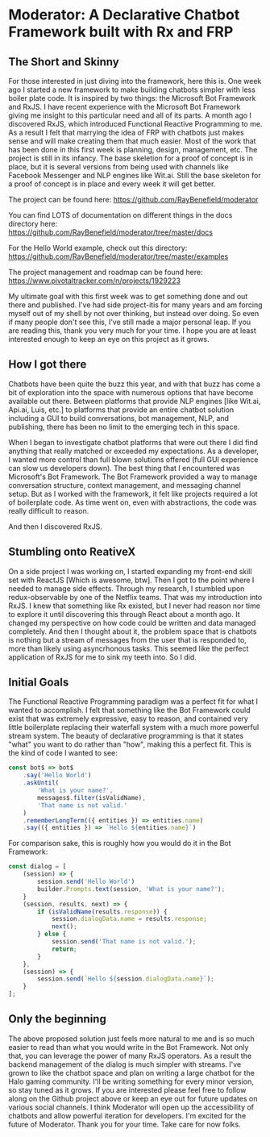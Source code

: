# Moderator: A Declarative Chatbot Framework built with Rx and FRP


## The Short and Skinny

For those interested in just diving into the framework, here this is. One week ago I started a new framework to make building chatbots simpler with less boiler plate code. It is inspired by two things: the Microsoft Bot Framework and RxJS. I have recent experience with the Microsoft Bot Framework giving me insight to this particular need and all of its parts. A month ago I  discovered RxJS, which introduced Functional Reactive Programming to me. As a result I felt that marrying the idea of FRP with chatbots just makes sense and will make creating them that much easier. Most of the work that has been done in this first week is planning, design, management, etc. The project is still in its infancy. The base skeletion for a proof of concept is in place, but it is several versions from being used with channels like Facebook Messenger and NLP engines like Wit.ai. Still the base skeleton for a proof of concept is in place and every week it will get better.

The project can be found here: https://github.com/RayBenefield/moderator

You can find LOTS of documentation on different things in the docs directory here: https://github.com/RayBenefield/moderator/tree/master/docs

For the Hello World example, check out this directory: https://github.com/RayBenefield/moderator/tree/master/examples

The project management and roadmap can be found here: https://www.pivotaltracker.com/n/projects/1929223


My ultimate goal with this first week was to get something done and out there and published. I've had side project-itis for many years and am forcing myself out of my shell by not over thinking, but instead over doing. So even if many people don't see this, I've still made a major personal leap. If you are reading this, thank you very much for your time. I hope you are at least interested enough to keep an eye on this project as it grows.


## How I got there

Chatbots have been quite the buzz this year, and with that buzz has come a bit of exploration into the space with numerous options that have become available out there. Between platforms that provide NLP engines [like Wit.ai, Api.ai, Luis, etc.] to platforms that provide an entire chatbot solution including a GUI to build conversations, bot management, NLP, and publishing, there has been no limit to the emerging tech in this space.

When I began to investigate chatbot platforms that were out there I did find anything that really matched or exceeded my expectations. As a developer, I wanted more control than full blown solutions offered (full GUI experience can slow us developers down). The best thing that I encountered was Microsoft's Bot Framework. The Bot Framework provided a way to manage conversation structure, context management, and messaging channel setup. But as I worked with the framework, it felt like projects required a lot of boilerplate code. As time went on, even with abstractions, the code was really difficult to reason.

And then I discovered RxJS.


## Stumbling onto ReativeX

On a side project I was working on, I started expanding my front-end skill set with ReactJS [Which is awesome, btw]. Then I got to the point where I needed to manage side effects. Through my research, I stumbled upon redux-observable by one of the Netflix teams. That was my introduction into RxJS. I knew that something like Rx existed, but I never had reason nor time to explore it until discovering this through React about a month ago. It changed my perspective on how code could be written and data managed completely. And then I thought about it, the problem space that is chatbots is nothing but a stream of messages from the user that is responded to, more than likely using asyncrhonous tasks. This seemed like the perfect application of RxJS for me to sink my teeth into. So I did.


## Initial Goals

The Functional Reactive Programming paradigm was a perfect fit for what I wanted to accomplish. I felt that something like the Bot Framework could exist that was extremely expressive, easy to reason, and contained very little boilerplate replacing their waterfall system with a much more powerful stream system. The beauty of declarative programming is that it states "what" you want to do rather than "how", making this a perfect fit. This is the kind of code I wanted to see:

```js
const bot$ => bot$
    .say('Hello World')
    .askUntil(
        'What is your name?',
        messages$.filter(isValidName),
        'That name is not valid.'
    )
    .rememberLongTerm(({ entities }) => entities.name)
    .say(({ entities }) => `Hello ${entities.name}`)
```

For comparison sake, this is roughly how you would do it in the Bot Framework:

```js
const dialog = [
    (session) => {
        session.send('Hello World')
        builder.Prompts.text(session, 'What is your name?');
    }
    (session, results, next) => {
        if (isValidName(results.response)) {
            session.dialogData.name = results.response;
            next();
        } else {
            session.send('That name is not valid.');
            return;
        }
    },
    (session) => {
        session.send(`Hello ${session.dialogData.name}`);
    }
];
```


## Only the beginning

The above proposed solution just feels more natural to me and is so much easier to read than what you would write in the Bot Framework. Not only that, you can leverage the power of many RxJS operators. As a result the backend management of the dialog is much simpler with streams. I've grown to like the chatbot space and plan on writing a large chatbot for the Halo gaming community. I'll be writing something for every minor version, so stay tuned as it grows. If you are interested please feel free to follow along on the Github project above or keep an eye out for future updates on various social channels. I think Moderator will open up the accessibility of chatbots and allow powerful iteration for developers. I'm excited for the future of Moderator. Thank you for your time. Take care for now folks.
